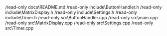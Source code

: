 /read-only docs\README.md
/read-only include\ButtonHandler.h
/read-only include\MatrixDisplay.h
/read-only include\Settings.h
/read-only include\Timer.h
/read-only src\ButtonHandler.cpp
/read-only src\main.cpp
/read-only src\MatrixDisplay.cpp
/read-only src\Settings.cpp
/read-only src\Timer.cpp
